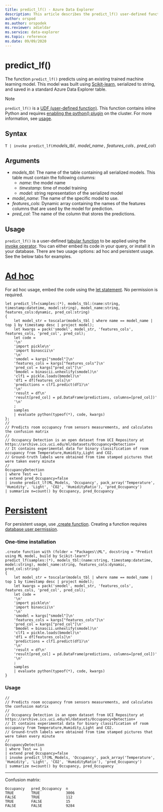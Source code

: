 ```yaml
---
title: predict_lf() - Azure Data Explorer
description: This article describes the predict_lf() user-defined function in Azure Data Explorer.
author: orspod
ms.author: orspodek
ms.reviewer: adieldar
ms.service: data-explorer
ms.topic: reference
ms.date: 09/09/2020
---
```

# predict_lf()

The function `predict_lf()` predicts using an existing trained machine learning model. This model was built using [Scikit-learn](https://scikit-learn.org/stable/), serialized to string, and saved in a standard Azure Data Explorer table.

> [!NOTE]
> `predict_lf()` is a [UDF (user-defined function)](../query/functions/user-defined-functions.md). This function contains inline Python and requires [enabling the python() plugin](../query/pythonplugin.md#enable-the-plugin) on the cluster. For more information, see [usage](#usage).

## Syntax

`T | invoke predict_lf(`*models_tbl*`,` *model_name*`,` *features_cols*`,` *pred_col*`)`

## Arguments

* *models_tbl*: The name of the table containing all serialized models. This table must contain the following columns:
    * *name*: the model name
    * *timestamp*: time of model training
    * *model*: string representation of the serialized model
* *model_name*: The name of the specific model to use.
* *features_cols*: Dynamic array containing the names of the features columns that are used by the model for prediction.
* *pred_col*: The name of the column that stores the predictions.

## Usage

`predict_lf()` is a user-defined [tabular function](../query/functions/user-defined-functions.md#tabular-function) to be applied using the [invoke operator](../query/invokeoperator.md). You can either embed its code in your query, or install it in your database. There are two usage options: ad hoc and persistent usage. See the below tabs for examples.

# [Ad hoc](#tab/adhoc)

For ad hoc usage, embed the code using the [let statement](../query/letstatement.md). No permission is required.

<!-- csl: https://help.kusto.windows.net:443/Samples -->
```kusto
let predict_lf=(samples:(*), models_tbl:(name:string, timestamp:datetime, model:string), model_name:string, features_cols:dynamic, pred_col:string)
{
    let model_str = toscalar(models_tbl | where name == model_name | top 1 by timestamp desc | project model);
    let kwargs = pack('smodel', model_str, 'features_cols', features_cols, 'pred_col', pred_col);
    let code =
    '\n'
    'import pickle\n'
    'import binascii\n'
    '\n'
    'smodel = kargs["smodel"]\n'
    'features_cols = kargs["features_cols"]\n'
    'pred_col = kargs["pred_col"]\n'
    'bmodel = binascii.unhexlify(smodel)\n'
    'clf1 = pickle.loads(bmodel)\n'
    'df1 = df[features_cols]\n'
    'predictions = clf1.predict(df1)\n'
    '\n'
    'result = df\n'
    'result[pred_col] = pd.DataFrame(predictions, columns=[pred_col])'
    '\n'
    ;
    samples
    | evaluate python(typeof(*), code, kwargs)
};
//
// Predicts room occupancy from sensors measurements, and calculates the confusion matrix
//
// Occupancy Detection is an open dataset from UCI Repository at https://archive.ics.uci.edu/ml/datasets/Occupancy+Detection+
// It contains experimental data for binary classification of room occupancy from Temperature,Humidity,Light and CO2.
// Ground-truth labels were obtained from time stamped pictures that were taken every minute
//
OccupancyDetection 
| where Test == 1
| extend pred_Occupancy=false
| invoke predict_lf(ML_Models, 'Occupancy', pack_array('Temperature', 'Humidity', 'Light', 'CO2', 'HumidityRatio'), 'pred_Occupancy')
| summarize n=count() by Occupancy, pred_Occupancy
```

# [Persistent](#tab/persistent)

For persistent usage, use [.create function](../management/create-function.md). Creating a function requires [database user permission](../management/access-control/role-based-authorization.md).

### One-time installation

<!-- csl: https://help.kusto.windows.net:443/Samples -->
```kusto
.create function with (folder = "Packages\\ML", docstring = "Predict using ML model, build by Scikit-learn")
predict_lf(samples:(*), models_tbl:(name:string, timestamp:datetime, model:string), model_name:string, features_cols:dynamic, pred_col:string)
{
    let model_str = toscalar(models_tbl | where name == model_name | top 1 by timestamp desc | project model);
    let kwargs = pack('smodel', model_str, 'features_cols', features_cols, 'pred_col', pred_col);
    let code =
    '\n'
    'import pickle\n'
    'import binascii\n'
    '\n'
    'smodel = kargs["smodel"]\n'
    'features_cols = kargs["features_cols"]\n'
    'pred_col = kargs["pred_col"]\n'
    'bmodel = binascii.unhexlify(smodel)\n'
    'clf1 = pickle.loads(bmodel)\n'
    'df1 = df[features_cols]\n'
    'predictions = clf1.predict(df1)\n'
    '\n'
    'result = df\n'
    'result[pred_col] = pd.DataFrame(predictions, columns=[pred_col])'
    '\n'
    ;
    samples
    | evaluate python(typeof(*), code, kwargs)
}
```

### Usage

<!-- csl: https://help.kusto.windows.net:443/Samples -->
```kusto
//
// Predicts room occupancy from sensors measurements, and calculates the confusion matrix
//
// Occupancy Detection is an open dataset from UCI Repository at https://archive.ics.uci.edu/ml/datasets/Occupancy+Detection+
// It contains experimental data for binary classification of room occupancy from Temperature,Humidity,Light and CO2.
// Ground-truth labels were obtained from time stamped pictures that were taken every minute
//
OccupancyDetection 
| where Test == 1
| extend pred_Occupancy=false
| invoke predict_lf(ML_Models, 'Occupancy', pack_array('Temperature', 'Humidity', 'Light', 'CO2', 'HumidityRatio'), 'pred_Occupancy')
| summarize n=count() by Occupancy, pred_Occupancy
```

---

Confusion matrix:
<!-- csl: https://help.kusto.windows.net:443/Samples -->
```kusto
Occupancy	pred_Occupancy	n
TRUE	    TRUE	        3006
FALSE	    TRUE	        112
TRUE	    FALSE	        15
FALSE	    FALSE	        9284
```
